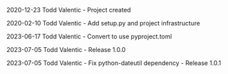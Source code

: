 2020-12-23  Todd Valentic
    - Project created

2020-02-10  Todd Valentic
    - Add setup.py and project infrastructure

2023-06-17  Todd Valentic
    - Convert to use pyproject.toml

2023-07-05  Todd Valentic
    - Release 1.0.0

2023-07-05  Todd Valentic
    - Fix python-dateutil dependency
    - Release 1.0.1

